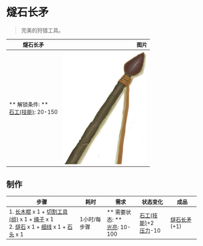 # 燧石长矛  
> 完美的狩猎工具。  
  
  燧石长矛  |   图片   
 ----  |  ----:   
 ** 解锁条件: **<br>[石工(技能)](Skill_Knapping.md): 20-150  |  <img decoding="async" src="Sprite/SpearFlint.png" href="a.md" style="max-width:300px;max-height:300px;">   
  
## 制作  
步骤  |  耗时  |  需求  |  状态变化  |  成品  
----  |  ----  |  ----  |  ----  |  ----  
1. [长木棍](StickLong.md) x 1 + [切割工具(组)](GpTag_Cutter.md) x 1 + [绳子](Rope.md) x 1<br>2. [燧石](Flint.md) x 1 + [细线](CordFiber.md) x 1 + [石头](Stone.md) x 1  |  1小时/每步骤  |  ** 需要状态: **<br>[光亮](Light.md): 10-100  |  [石工(技能)](Skill_Knapping.md)+2<br>[压力](Stress.md)-10  |  [燧石长矛](SpearFlint.md)(+1)  


<script>document.title="燧石长矛 - 卡牌生存百科 Card Survival Wiki";</script>